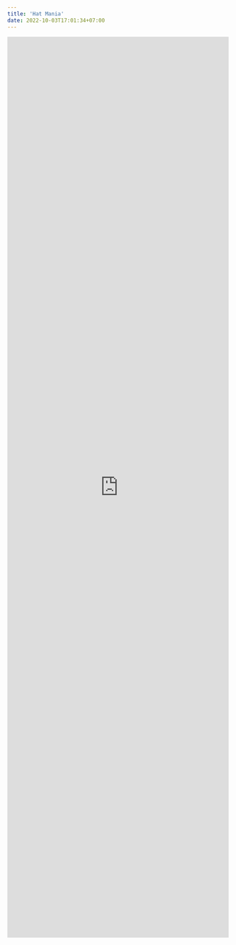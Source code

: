 ```yaml
---
title: 'Hat Mania'
date: 2022-10-03T17:01:34+07:00
---
```



<iframe src="https://www.payalleasy.com/adcomp/hat-mania.html" loading="lazy" width="100%" height="2050" frameborder="0" marginheight="0" marginwidth="0">Loading...</iframe>